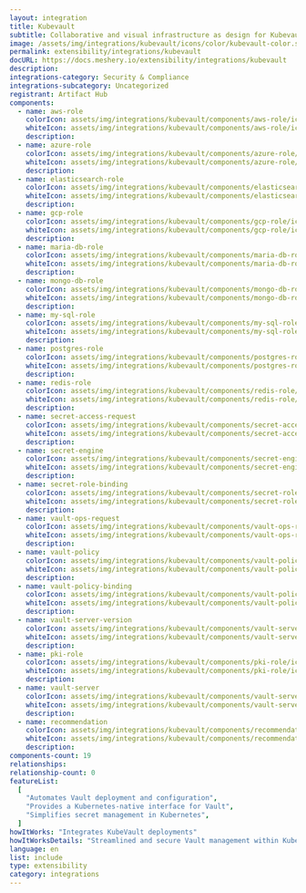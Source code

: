 ```yaml
---
layout: integration
title: Kubevault
subtitle: Collaborative and visual infrastructure as design for Kubevault
image: /assets/img/integrations/kubevault/icons/color/kubevault-color.svg
permalink: extensibility/integrations/kubevault
docURL: https://docs.meshery.io/extensibility/integrations/kubevault
description:
integrations-category: Security & Compliance
integrations-subcategory: Uncategorized
registrant: Artifact Hub
components:
  - name: aws-role
    colorIcon: assets/img/integrations/kubevault/components/aws-role/icons/color/aws-role-color.svg
    whiteIcon: assets/img/integrations/kubevault/components/aws-role/icons/white/aws-role-white.svg
    description:
  - name: azure-role
    colorIcon: assets/img/integrations/kubevault/components/azure-role/icons/color/azure-role-color.svg
    whiteIcon: assets/img/integrations/kubevault/components/azure-role/icons/white/azure-role-white.svg
    description:
  - name: elasticsearch-role
    colorIcon: assets/img/integrations/kubevault/components/elasticsearch-role/icons/color/elasticsearch-role-color.svg
    whiteIcon: assets/img/integrations/kubevault/components/elasticsearch-role/icons/white/elasticsearch-role-white.svg
    description:
  - name: gcp-role
    colorIcon: assets/img/integrations/kubevault/components/gcp-role/icons/color/gcp-role-color.svg
    whiteIcon: assets/img/integrations/kubevault/components/gcp-role/icons/white/gcp-role-white.svg
    description:
  - name: maria-db-role
    colorIcon: assets/img/integrations/kubevault/components/maria-db-role/icons/color/maria-db-role-color.svg
    whiteIcon: assets/img/integrations/kubevault/components/maria-db-role/icons/white/maria-db-role-white.svg
    description:
  - name: mongo-db-role
    colorIcon: assets/img/integrations/kubevault/components/mongo-db-role/icons/color/mongo-db-role-color.svg
    whiteIcon: assets/img/integrations/kubevault/components/mongo-db-role/icons/white/mongo-db-role-white.svg
    description:
  - name: my-sql-role
    colorIcon: assets/img/integrations/kubevault/components/my-sql-role/icons/color/my-sql-role-color.svg
    whiteIcon: assets/img/integrations/kubevault/components/my-sql-role/icons/white/my-sql-role-white.svg
    description:
  - name: postgres-role
    colorIcon: assets/img/integrations/kubevault/components/postgres-role/icons/color/postgres-role-color.svg
    whiteIcon: assets/img/integrations/kubevault/components/postgres-role/icons/white/postgres-role-white.svg
    description:
  - name: redis-role
    colorIcon: assets/img/integrations/kubevault/components/redis-role/icons/color/redis-role-color.svg
    whiteIcon: assets/img/integrations/kubevault/components/redis-role/icons/white/redis-role-white.svg
    description:
  - name: secret-access-request
    colorIcon: assets/img/integrations/kubevault/components/secret-access-request/icons/color/secret-access-request-color.svg
    whiteIcon: assets/img/integrations/kubevault/components/secret-access-request/icons/white/secret-access-request-white.svg
    description:
  - name: secret-engine
    colorIcon: assets/img/integrations/kubevault/components/secret-engine/icons/color/secret-engine-color.svg
    whiteIcon: assets/img/integrations/kubevault/components/secret-engine/icons/white/secret-engine-white.svg
    description:
  - name: secret-role-binding
    colorIcon: assets/img/integrations/kubevault/components/secret-role-binding/icons/color/secret-role-binding-color.svg
    whiteIcon: assets/img/integrations/kubevault/components/secret-role-binding/icons/white/secret-role-binding-white.svg
    description:
  - name: vault-ops-request
    colorIcon: assets/img/integrations/kubevault/components/vault-ops-request/icons/color/vault-ops-request-color.svg
    whiteIcon: assets/img/integrations/kubevault/components/vault-ops-request/icons/white/vault-ops-request-white.svg
    description:
  - name: vault-policy
    colorIcon: assets/img/integrations/kubevault/components/vault-policy/icons/color/vault-policy-color.svg
    whiteIcon: assets/img/integrations/kubevault/components/vault-policy/icons/white/vault-policy-white.svg
    description:
  - name: vault-policy-binding
    colorIcon: assets/img/integrations/kubevault/components/vault-policy-binding/icons/color/vault-policy-binding-color.svg
    whiteIcon: assets/img/integrations/kubevault/components/vault-policy-binding/icons/white/vault-policy-binding-white.svg
    description:
  - name: vault-server-version
    colorIcon: assets/img/integrations/kubevault/components/vault-server-version/icons/color/vault-server-version-color.svg
    whiteIcon: assets/img/integrations/kubevault/components/vault-server-version/icons/white/vault-server-version-white.svg
    description:
  - name: pki-role
    colorIcon: assets/img/integrations/kubevault/components/pki-role/icons/color/pki-role-color.svg
    whiteIcon: assets/img/integrations/kubevault/components/pki-role/icons/white/pki-role-white.svg
    description:
  - name: vault-server
    colorIcon: assets/img/integrations/kubevault/components/vault-server/icons/color/vault-server-color.svg
    whiteIcon: assets/img/integrations/kubevault/components/vault-server/icons/white/vault-server-white.svg
    description:
  - name: recommendation
    colorIcon: assets/img/integrations/kubevault/components/recommendation/icons/color/recommendation-color.svg
    whiteIcon: assets/img/integrations/kubevault/components/recommendation/icons/white/recommendation-white.svg
    description:
components-count: 19
relationships:
relationship-count: 0
featureList:
  [
    "Automates Vault deployment and configuration",
    "Provides a Kubernetes-native interface for Vault",
    "Simplifies secret management in Kubernetes",
  ]
howItWorks: "Integrates KubeVault deployments"
howItWorksDetails: "Streamlined and secure Vault management within Kubernetes"
language: en
list: include
type: extensibility
category: integrations
---
```

